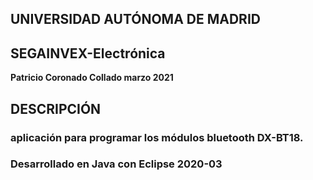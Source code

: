 ## UNIVERSIDAD AUTÓNOMA DE MADRID
## SEGAINVEX-Electrónica
**Patricio Coronado Collado marzo 2021**
## DESCRIPCIÓN
### aplicación para programar los módulos bluetooth DX-BT18.
### Desarrollado en Java con Eclipse 2020-03

